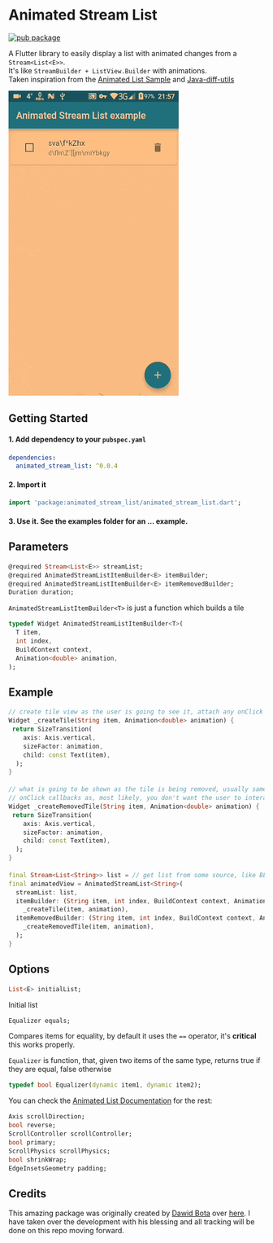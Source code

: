 # Animated Stream List    

[![pub package](https://img.shields.io/pub/v/animated_stream_list.svg)](https://pub.dartlang.org/packages/animated_stream_list)

 A Flutter library to easily display a list with animated changes from a ```Stream<List<E>>```.    
It's like ```StreamBuilder + ListView.Builder``` with animations.    
Taken inspiration from the [Animated List Sample](https://flutter.dev/docs/catalog/samples/animated-list) and [Java-diff-utils](https://github.com/KengoTODA/java-diff-utils) 

![](demo.gif)
 
## Getting Started

#### 1. Add dependency to your  `pubspec.yaml`

```yaml
dependencies:
  animated_stream_list: ^0.0.4
```
#### 2. Import it

```dart
import 'package:animated_stream_list/animated_stream_list.dart';
```

#### 3. Use it. See the examples folder for an ... example.
  
## Parameters
   
```dart 
@required Stream<List<E>> streamList;
@required AnimatedStreamListItemBuilder<E> itemBuilder; 
@required AnimatedStreamListItemBuilder<E> itemRemovedBuilder; 
Duration duration;
```   

`AnimatedStreamListItemBuilder<T>` is just a function which builds a tile    
  
```dart 
typedef Widget AnimatedStreamListItemBuilder<T>(
  T item,
  int index,
  BuildContext context,
  Animation<double> animation,
); 
```   

## Example

```dart
// create tile view as the user is going to see it, attach any onClick callbacks etc. 
Widget _createTile(String item, Animation<double> animation) {    
 return SizeTransition(      
    axis: Axis.vertical,      
    sizeFactor: animation,      
    child: const Text(item),    
  ); 
}

// what is going to be shown as the tile is being removed, usually same as above but without any 
// onClick callbacks as, most likely, you don't want the user to interact with a removed view 
Widget _createRemovedTile(String item, Animation<double> animation) {    
 return SizeTransition(      
    axis: Axis.vertical,      
    sizeFactor: animation,      
    child: const Text(item),    
  ); 
}

final Stream<List<String>> list = // get list from some source, like BLOC  
final animatedView = AnimatedStreamList<String>(      
  streamList: list,      
  itemBuilder: (String item, int index, BuildContext context, Animation<double> animation) =>      
    _createTile(item, animation),      
  itemRemovedBuilder: (String item, int index, BuildContext context, Animation<double> animation) =>  
    _createRemovedTile(item, animation), 
  ); 
} 
 ```

## Options  

```dart
List<E> initialList;
```
Initial list
  
```dart 
Equalizer equals; 
```   

Compares items for equality, by default it uses the `==` operator, it's **critical** this works properly.    
    
`Equalizer` is function, that, given two items of the same type, returns true if they are equal, false otherwise  
    
```dart 
typedef bool Equalizer(dynamic item1, dynamic item2); 
```    

 You can check the [Animated List Documentation](https://docs.flutter.io/flutter/widgets/AnimatedList-class.html) for the rest:    
  
```dart 
Axis scrollDirection;
bool reverse;
ScrollController scrollController;
bool primary;
ScrollPhysics scrollPhysics;
bool shrinkWrap;
EdgeInsetsGeometry padding;
```

## Credits
This amazing package was originally created by [Dawid Bota](https://gitlab.com/otsoaUnLoco) over [here](https://gitlab.com/otsoaUnLoco/animated-stream-list). I have taken over the development with his blessing and all tracking will be done on this repo moving forward.
